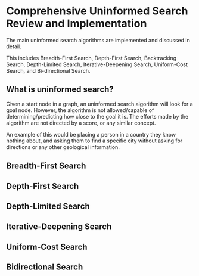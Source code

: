 # Comprehensive Uninformed Search Review and Implementation
The main uninformed search algorithms are implemented and discussed in detail. 

This includes Breadth-First Search, Depth-First Search, Backtracking Search, Depth-Limited Search, Iterative-Deepening Search, Uniform-Cost Search, and Bi-directional Search.

<h2>What is uninformed search?</h2>

Given a start node in a graph, an uninformed search algorithm will look for a goal node. However, the algorithm is not allowed/capable of determining/predicting how close to the goal it is. The efforts made by the algorithm are not directed by a score, or any similar concept. 

An example of this would be placing a person in a country they know nothing about, and asking them to find a specific city without asking for directions or any other geological information.

<h2>Breadth-First Search</h2>



<h2>Depth-First Search</h2>



<h2>Depth-Limited Search</h2>



<h2>Iterative-Deepening Search</h2>



<h2>Uniform-Cost Search</h2>



<h2>Bidirectional Search</h2>

